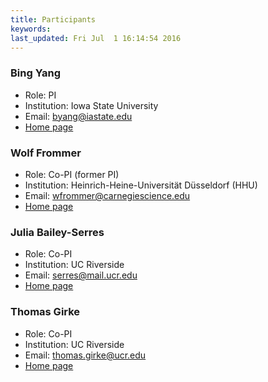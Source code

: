 ```yaml
---
title: Participants
keywords:
last_updated: Fri Jul  1 16:14:54 2016
---
```


### Bing Yang

+ Role: PI
+ Institution: Iowa State University
+ Email: byang@iastate.edu
+ [Home page](https://www.gdcb.iastate.edu/people/bing-yang)

### Wolf Frommer

+ Role: Co-PI (former PI)
+ Institution: Heinrich-Heine-Universität Düsseldorf (HHU)
+ Email: wfrommer@carnegiescience.edu
+ [Home page](http://www.molecular-physiology.hhu.de/en.html)

### Julia Bailey-Serres

+ Role: Co-PI
+ Institution: UC Riverside
+ Email: serres@mail.ucr.edu
+ [Home page](http://cepceb.ucr.edu/people/bailey-serres.html)

### Thomas Girke

+ Role: Co-PI
+ Institution: UC Riverside
+ Email: thomas.girke@ucr.edu
+ [Home page](http://girke.bioinformatics.ucr.edu)


